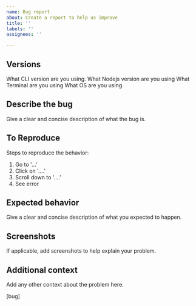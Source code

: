 ```yaml
---
name: Bug report
about: Create a report to help us improve
title: ''
labels: ''
assignees: ''

---
```


## Versions
What CLI version are you using.
What Nodejs version are you using
What Terminal are you using
What OS are you using

## Describe the bug
Give a clear and concise description of what the bug is.

## To Reproduce
Steps to reproduce the behavior:
1. Go to '...'
2. Click on '....'
3. Scroll down to '....'
4. See error

## Expected behavior
Give a clear and concise description of what you expected to happen.

## Screenshots
If applicable, add screenshots to help explain your problem.

## Additional context
Add any other context about the problem here.

[bug]
